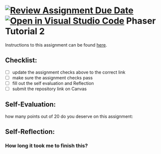 [![Review Assignment Due Date](https://classroom.github.com/assets/deadline-readme-button-22041afd0340ce965d47ae6ef1cefeee28c7c493a6346c4f15d667ab976d596c.svg)](https://classroom.github.com/a/dFH1Gw6i)
[![Open in Visual Studio Code](https://classroom.github.com/assets/open-in-vscode-2e0aaae1b6195c2367325f4f02e2d04e9abb55f0b24a779b69b11b9e10269abc.svg)](https://classroom.github.com/online_ide?assignment_repo_id=15412928&assignment_repo_type=AssignmentRepo)
Phaser Tutorial 2
=====================

Instructions to this assignment can be found [here](https://uc.instructure.com/courses/1641850/assignments/20048180).

## Checklist:
- [ ] update the assignment checks above to the correct link
- [ ] make sure the assignment checks pass
- [ ] fill out the self evaluation and Reflection
- [ ] submit the repository link on Canvas

## Self-Evaluation:

how many points out of 20 do you deserve on this assignment:

## Self-Reflection:

### How long it took me to finish this?
